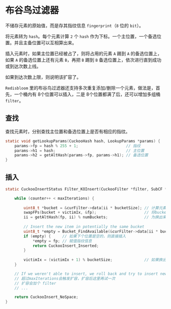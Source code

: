 # 布谷鸟过滤器

不储存元素的原始值，而是存其指纹信息 `fingerprint`（`8` 位的 `bit`）。

将元素转为 `hash`。每个元素计算 `2` 个 `hash` 作为下标。一个主位置，一个备选位置。并且主备位置可以互相算出来。

插入元素时，如果主位置已经被占了，则将占用的元素 `A` 踢到 `A` 的备选位置上，如果 `A` 的备选位置上还有元素 `B`，再把 `B` 踢到 `B` 备选位置上，依次进行直到成功或到达次数上线。

如果到达次数上限，则说明该扩容了。

`Redisbloom` 里的布谷鸟过滤器还支持多次重复添加/删除一个元素，做法是，首先，一个桶内有 8个位置可以插入，二是 8个位置都满了后，还可以增加多组桶 `filter`。





## 查找

查找元素时，分别查找主位置和备选位置上是否有相应的指纹。

```c
static void getLookupParams(CuckooHash hash, LookupParams *params) {
    params->fp = hash % 255 + 1;                     // 指纹
    params->h1 = hash;                               // 主位置
    params->h2 = getAltHash(params->fp, params->h1); // 备选位置
}
```





## 插入

```c
static CuckooInsertStatus Filter_KOInsert(CuckooFilter *filter, SubCF *curFilter, const LookupParams *params) {

    while (counter++ < maxIterations) {
        
        uint8_t *bucket = &curFilter->data[ii * bucketSize]; // 计算元素应放入的bucket
        swapFPs(bucket + victimIx, &fp);                     // 将bucket的头元素和当前元素互换
        ii = getAltHash(fp, ii) % numBuckets;                // 为换出来的头元素（这里叫受害者）找下一个位置
        
        // Insert the new item in potentially the same bucket
        uint8_t *empty = Bucket_FindAvailable(&curFilter->data[ii * bucketSize], bucketSize);  // 下一个位置可以在本bucket内
        if (empty) {     // 如果下个位置是空的，则直接插入
            *empty = fp; // 赋值指纹信息
            return CuckooInsert_Inserted;
        }
        
        victimIx = (victimIx + 1) % bucketSize;              // 如果换出来的受害者没有地方去了，换下一个受害者尝试
    }

    // If we weren't able to insert, we roll back and try to insert new element in new filter
    // 超过maxIterations会触发扩容，扩容后这里再试一次
    // 扩容会加个 filter
    // ...

    return CuckooInsert_NoSpace;
}
```
